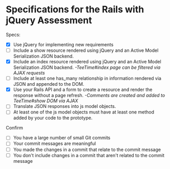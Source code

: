 # Specifications for the Rails with jQuery Assessment

Specs:
- [x] Use jQuery for implementing new requirements
- [ ] Include a show resource rendered using jQuery and an Active Model Serialization JSON backend.
- [x] Include an index resource rendered using jQuery and an Active Model Serialization JSON backend.
        *-TeeTime#index page can be filtered via AJAX requests*
- [ ] Include at least one has_many relationship in information rendered via JSON and appended to the DOM.
- [x] Use your Rails API and a form to create a resource and render the response without a page refresh.
        *-Comments are created and added to TeeTime#show DOM via AJAX*
- [ ] Translate JSON responses into js model objects.
- [ ] At least one of the js model objects must have at least one method added by your code to the prototype.

Confirm
- [ ] You have a large number of small Git commits
- [ ] Your commit messages are meaningful
- [ ] You made the changes in a commit that relate to the commit message
- [ ] You don't include changes in a commit that aren't related to the commit message
